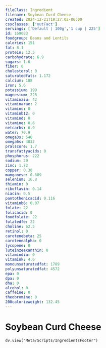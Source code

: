 ```yaml
---
fileClass: Ingredient
filename: Soybean Curd Cheese
created: 2024-12-21T19:27:02-06:00
cssclasses: ['nutFact']
servings: ['Default | 100g','1 cup | 225']
id: 169083
foodgroup: Beans and Lentils
calories: 151
fat: 8.1
protein: 12.5
carbohydrate: 6.9
sugars: 1.6
fiber: 0
cholesterol: 0
saturatedfats: 1.172
calcium: 188
iron: 5.6
potassium: 199
magnesium: 228
vitaminaiu: 42
vitaminarae: 2
vitaminc: 0
vitaminb12: 0
vitamind: 0
vitamine: 0.6
netcarbs: 6.9
water: 70.9
omega3s: 540
omega6s: 4032
pralscore: 1.7
transfattyacids: 0
phosphorus: 222
sodium: 20
zinc: 1.72
copper: 0.38
manganese: 0.889
selenium: 16.8
thiamin: 0
riboflavin: 0.14
niacin: 0.5
pantothenicacid: 0.116
vitaminb6: 0.07
folate: 22
folicacid: 0
foodfolate: 22
folatedfe: 22
choline: 62.5
retinol: 0
carotenebeta: 25
carotenealpha: 0
lycopene: 0
luteinzeaxanthin: 0
vitamindiu: 0
vitamink: 4.6
monounsaturatedfat: 1789
polyunsaturatedfat: 4572
epa: 0
dpa: 0
dha: 0
alcohol: 0
caffeine: 0
theobromine: 0
200calorieweight: 132.45
---
```


# Soybean Curd Cheese

```dataviewjs
dv.view("Meta/Scripts/IngredientsFooter")
```